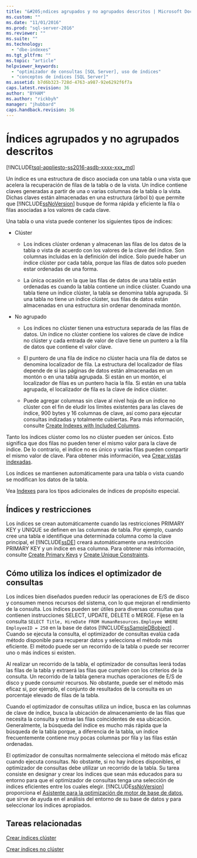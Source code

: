 ```yaml
---
title: "&#205;ndices agrupados y no agrupados descritos | Microsoft Docs"
ms.custom: ""
ms.date: "11/01/2016"
ms.prod: "sql-server-2016"
ms.reviewer: ""
ms.suite: ""
ms.technology: 
  - "dbe-indexes"
ms.tgt_pltfrm: ""
ms.topic: "article"
helpviewer_keywords: 
  - "optimizador de consultas [SQL Server], uso de índices"
  - "conceptos de índices [SQL Server]"
ms.assetid: b7d6b323-728d-4763-a987-92e6292f6f7a
caps.latest.revision: 36
author: "BYHAM"
ms.author: "rickbyh"
manager: "jhubbard"
caps.handback.revision: 36
---
```

# &#205;ndices agrupados y no agrupados descritos
[!INCLUDE[tsql-appliesto-ss2016-asdb-xxxx-xxx_md](../../includes/tsql-appliesto-ss2016-asdb-xxxx-xxx-md.md)]

  Un índice es una estructura de disco asociada con una tabla o una vista que acelera la recuperación de filas de la tabla o de la vista. Un índice contiene claves generadas a partir de una o varias columnas de la tabla o la vista. Dichas claves están almacenadas en una estructura (árbol b) que permite que [!INCLUDE[ssNoVersion](../../includes/ssnoversion-md.md)] busque de forma rápida y eficiente la fila o filas asociadas a los valores de cada clave.  
  
 Una tabla o una vista puede contener los siguientes tipos de índices:  
  
-   Clúster  
  
    -   Los índices clúster ordenan y almacenan las filas de los datos de la tabla o vista de acuerdo con los valores de la clave del índice. Son columnas incluidas en la definición del índice. Solo puede haber un índice clúster por cada tabla, porque las filas de datos solo pueden estar ordenadas de una forma.  
  
    -   La única ocasión en la que las filas de datos de una tabla están ordenadas es cuando la tabla contiene un índice clúster. Cuando una tabla tiene un índice clúster, la tabla se denomina tabla agrupada. Si una tabla no tiene un índice clúster, sus filas de datos están almacenadas en una estructura sin ordenar denominada montón.  
  
-   No agrupado  
  
    -   Los índices no clúster tienen una estructura separada de las filas de datos. Un índice no clúster contiene los valores de clave de índice no clúster y cada entrada de valor de clave tiene un puntero a la fila de datos que contiene el valor clave.  
  
    -   El puntero de una fila de índice no clúster hacia una fila de datos se denomina localizador de fila. La estructura del localizador de filas depende de si las páginas de datos están almacenadas en un montón o en una tabla agrupada. Si están en un montón, el localizador de filas es un puntero hacia la fila. Si están en una tabla agrupada, el localizador de fila es la clave de índice clúster.  
  
    -   Puede agregar columnas sin clave al nivel hoja de un índice no clúster con el fin de eludir los límites existentes para las claves de índice, 900 bytes y 16 columnas de clave, así como para ejecutar consultas indizadas y totalmente cubiertas. Para más información, consulte [Create Indexes with Included Columns](../../relational-databases/indexes/create-indexes-with-included-columns.md).  
  
 Tanto los índices clúster como los no clúster pueden ser únicos. Esto significa que dos filas no pueden tener el mismo valor para la clave de índice. De lo contrario, el índice no es único y varias filas pueden compartir el mismo valor de clave. Para obtener más información, vea [Crear vistas indexadas](../../relational-databases/indexes/create-unique-indexes.md).  
  
 Los índices se mantienen automáticamente para una tabla o vista cuando se modifican los datos de la tabla.  
  
 Vea [Indexes](../../relational-databases/indexes/indexes.md) para los tipos adicionales de índices de propósito especial.  
  
## Índices y restricciones  
 Los índices se crean automáticamente cuando las restricciones PRIMARY KEY y UNIQUE se definen en las columnas de tabla. Por ejemplo, cuando cree una tabla e identifique una determinada columna como la clave principal, el [!INCLUDE[ssDE](../../includes/ssde-md.md)] creará automáticamente una restricción PRIMARY KEY y un índice en esa columna. Para obtener más información, consulte [Create Primary Keys](../../relational-databases/tables/create-primary-keys.md) y [Create Unique Constraints](../../relational-databases/tables/create-unique-constraints.md).  
  
## Cómo utiliza los índices el optimizador de consultas  
 Los índices bien diseñados pueden reducir las operaciones de E/S de disco y consumen menos recursos del sistema, con lo que mejoran el rendimiento de la consulta. Los índices pueden ser útiles para diversas consultas que contienen instrucciones SELECT, UPDATE, DELETE o MERGE. Fíjese en la consulta `SELECT Title, HireDate FROM HumanResources.Employee WHERE EmployeeID = 250` en la base de datos [!INCLUDE[ssSampleDBobject](../../includes/sssampledbobject-md.md)] . Cuando se ejecuta la consulta, el optimizador de consultas evalúa cada método disponible para recuperar datos y selecciona el método más eficiente. El método puede ser un recorrido de la tabla o puede ser recorrer uno o más índices si existen.  
  
 Al realizar un recorrido de la tabla, el optimizador de consultas leerá todas las filas de la tabla y extraerá las filas que cumplen con los criterios de la consulta. Un recorrido de la tabla genera muchas operaciones de E/S de disco y puede consumir recursos. No obstante, puede ser el método más eficaz si, por ejemplo, el conjunto de resultados de la consulta es un porcentaje elevado de filas de la tabla.  
  
 Cuando el optimizador de consultas utiliza un índice, busca en las columnas de clave de índice, busca la ubicación de almacenamiento de las filas que necesita la consulta y extrae las filas coincidentes de esa ubicación. Generalmente, la búsqueda del índice es mucho más rápida que la búsqueda de la tabla porque, a diferencia de la tabla, un índice frecuentemente contiene muy pocas columnas por fila y las filas están ordenadas.  
  
 El optimizador de consultas normalmente selecciona el método más eficaz cuando ejecuta consultas. No obstante, si no hay índices disponibles, el optimizador de consultas debe utilizar un recorrido de la tabla. Su tarea consiste en designar y crear los índices que sean más educados para su entorno para que el optimizador de consultas tenga una selección de índices eficientes entre los cuales elegir. [!INCLUDE[ssNoVersion](../../includes/ssnoversion-md.md)] proporciona el [Asistente para la optimización de motor de base de datos](../../relational-databases/performance/database-engine-tuning-advisor.md), que sirve de ayuda en el análisis del entorno de su base de datos y para seleccionar los índices apropiados.  
  
## Tareas relacionadas  
 [Crear índices clúster](../../relational-databases/indexes/create-clustered-indexes.md)  
  
 [Crear índices no clúster](../../relational-databases/indexes/create-nonclustered-indexes.md)  
  
  